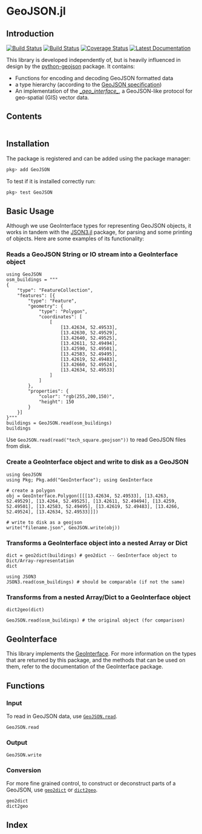 # GeoJSON.jl

## Introduction
[![Build Status](https://travis-ci.org/JuliaGeo/GeoJSON.jl.svg)](https://travis-ci.org/JuliaGeo/GeoJSON.jl)
[![Build Status](https://ci.appveyor.com/api/projects/status/github/JuliaGeo/GeoJSON.jl?svg=true&branch=master)](https://ci.appveyor.com/project/JuliaGeo/GeoJSON-jl/branch/master)
[![Coverage Status](https://coveralls.io/repos/JuliaGeo/GeoJSON.jl/badge.svg)](https://coveralls.io/r/JuliaGeo/GeoJSON.jl)
[![Latest Documentation](https://img.shields.io/badge/docs-dev-blue.svg)](https://juliageo.github.io/GeoJSON.jl/dev/)

This library is developed independently of, but is heavily influenced in design by the [python-geojson](https://github.com/frewsxcv/python-geojson) package. It contains:

- Functions for encoding and decoding GeoJSON formatted data
- a type hierarchy (according to the [GeoJSON specification](http://geojson.org/geojson-spec.html))
- An implementation of the [\__geo_interface\__](https://gist.github.com/sgillies/2217756), a GeoJSON-like protocol for geo-spatial (GIS) vector data.

## Contents
```@contents
```

## Installation
The package is registered and can be added using the package manager:
```julia
pkg> add GeoJSON
```

To test if it is installed correctly run:
```julia
pkg> test GeoJSON
```

## Basic Usage
Although we use GeoInterface types for representing GeoJSON objects, it works in tandem 
with the [JSON3.jl](https://github.com/quinnj/JSON3.jl) package, for parsing and some
printing of objects. Here are some examples of its functionality:

### Reads a GeoJSON String or IO stream into a GeoInterface object

```@example basic
using GeoJSON
osm_buildings = """
{
    "type": "FeatureCollection",
    "features": [{
        "type": "Feature",
        "geometry": {
            "type": "Polygon",
            "coordinates": [
                [
                    [13.42634, 52.49533],
                    [13.42630, 52.49529],
                    [13.42640, 52.49525],
                    [13.42611, 52.49494],
                    [13.42590, 52.49501],
                    [13.42583, 52.49495],
                    [13.42619, 52.49483],
                    [13.42660, 52.49524],
                    [13.42634, 52.49533]
                ]
            ]
        },
        "properties": {
            "color": "rgb(255,200,150)",
            "height": 150
        }
    }]
}"""
buildings = GeoJSON.read(osm_buildings)
buildings
```

Use `GeoJSON.read(read("tech_square.geojson"))` to read GeoJSON files from disk.

### Create a GeoInterface object and write to disk as a GeoJSON
```@example write2disk
using GeoJSON
using Pkg; Pkg.add("GeoInterface"); using GeoInterface

# create a polygon
obj = GeoInterface.Polygon([[[13.42634, 52.49533], [13.4263, 52.49529], [13.4264, 52.49525], [13.42611, 52.49494], [13.4259, 52.49501], [13.42583, 52.49495], [13.42619, 52.49483], [13.4266, 52.49524], [13.42634, 52.49533]]])

# write to disk as a geojson 
write("filename.json", GeoJSON.write(obj))
```

### Transforms a GeoInterface object into a nested Array or Dict

```@example basic
dict = geo2dict(buildings) # geo2dict -- GeoInterface object to Dict/Array-representation
dict
```

```@example basic
using JSON3
JSON3.read(osm_buildings) # should be comparable (if not the same)
```

### Transforms from a nested Array/Dict to a GeoInterface object

```@example basic
dict2geo(dict)
```

```@example basic
GeoJSON.read(osm_buildings) # the original object (for comparison)
```

## GeoInterface
This library implements the [GeoInterface](https://github.com/JuliaGeo/GeoInterface.jl).
For more information on the types that are returned by this package, and the methods that can be
used on them, refer to the documentation of the GeoInterface package.

## Functions
### Input
To read in GeoJSON data, use [`GeoJSON.read`](@ref).
```@docs
GeoJSON.read
```

### Output
```@docs
GeoJSON.write
```

### Conversion
For more fine grained control, to construct or deconstruct parts of a GeoJSON, use
[`geo2dict`](@ref) or [`dict2geo`](@ref).
```@docs
geo2dict
dict2geo
```

## Index
```@index
```

